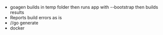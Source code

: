 * goagen builds in temp folder then runs app with --bootstrap then builds results
* Reports build errors as is
* //go generate
* docker